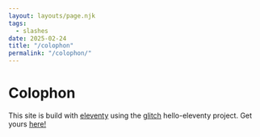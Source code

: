 ```yaml
---
layout: layouts/page.njk
tags:
  - slashes
date: 2025-02-24
title: "/colophon"
permalink: "/colophon/"
---
```


# Colophon

This site is build with [eleventy](https://www.11ty.dev) using the [glitch](https://glitch.com) hello-eleventy project. Get yours [here!](https://glitch.com/edit/#!/remix/glitch-hello-eleventy)
